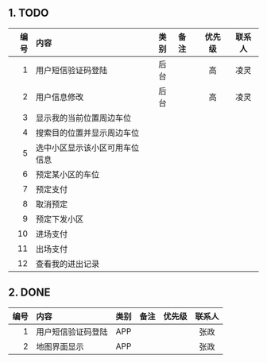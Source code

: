 ## 1. TODO

| 编号 | 内容 | 类别 | 备注 | 优先级 | 联系人 |
|-----:|:----|:----:|:-----|:-----:|:-----:|
|1|用户短信验证码登陆|后台||高|凌灵|
|2|用户信息修改|后台||高|凌灵|
|3|显示我的当前位置周边车位|||||
|4|搜索目的位置并显示周边车位|||||
|5|选中小区显示该小区可用车位信息|||||
|6|预定某小区的车位|||||
|7|预定支付|||||
|8|取消预定|||||
|9|预定下发小区|||||
|10|进场支付|||||
|11|出场支付|||||
|12|查看我的进出记录|||||

## 2. DONE

| 编号 | 内容 | 类别 | 备注 | 优先级 | 联系人 |
|----:|:----|:----:|:----|:----:|:----:|
|1|用户短信验证码登陆|APP|||张政|
|2|地图界面显示|APP|||张政|
